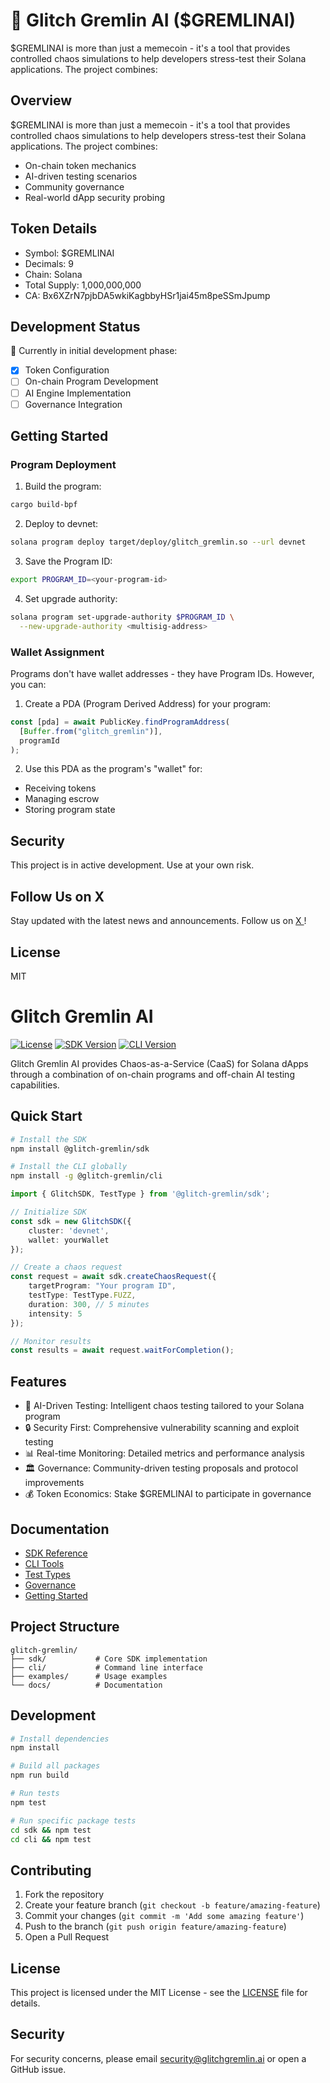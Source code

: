 # 🤖 Glitch Gremlin AI ($GREMLINAI)

$GREMLINAI is more than just a memecoin - it's a tool that provides controlled chaos simulations to help developers stress-test their Solana applications. The project combines:

## Overview

$GREMLINAI is more than just a memecoin - it's a tool that provides controlled chaos simulations to help developers stress-test their Solana applications. The project combines:

- On-chain token mechanics
- AI-driven testing scenarios
- Community governance
- Real-world dApp security probing

## Token Details

- Symbol: $GREMLINAI
- Decimals: 9
- Chain: Solana
- Total Supply: 1,000,000,000
- CA: Bx6XZrN7pjbDA5wkiKagbbyHSr1jai45m8peSSmJpump

## Development Status

🚧 Currently in initial development phase:
- [x] Token Configuration
- [ ] On-chain Program Development
- [ ] AI Engine Implementation
- [ ] Governance Integration

## Getting Started

### Program Deployment

1. Build the program:
```bash
cargo build-bpf
```

2. Deploy to devnet:
```bash
solana program deploy target/deploy/glitch_gremlin.so --url devnet
```

3. Save the Program ID:
```bash
export PROGRAM_ID=<your-program-id>
```

4. Set upgrade authority:
```bash
solana program set-upgrade-authority $PROGRAM_ID \
  --new-upgrade-authority <multisig-address>
```

### Wallet Assignment

Programs don't have wallet addresses - they have Program IDs. However, you can:
1. Create a PDA (Program Derived Address) for your program:
```typescript
const [pda] = await PublicKey.findProgramAddress(
  [Buffer.from("glitch_gremlin")],
  programId
);
```

2. Use this PDA as the program's "wallet" for:
- Receiving tokens
- Managing escrow
- Storing program state

## Security

This project is in active development. Use at your own risk.

## Follow Us on X  

Stay updated with the latest news and announcements. Follow us on [X ](https://x.com/glitchgremlinai)!

## License

MIT
# Glitch Gremlin AI

[![License](https://img.shields.io/badge/license-MIT-blue.svg)](LICENSE)
[![SDK Version](https://img.shields.io/badge/sdk-0.1.0-green.svg)](sdk/package.json)
[![CLI Version](https://img.shields.io/badge/cli-0.1.0-green.svg)](cli/package.json)

Glitch Gremlin AI provides Chaos-as-a-Service (CaaS) for Solana dApps through a combination of on-chain programs and off-chain AI testing capabilities.

## Quick Start

```bash
# Install the SDK
npm install @glitch-gremlin/sdk

# Install the CLI globally
npm install -g @glitch-gremlin/cli
```

```typescript
import { GlitchSDK, TestType } from '@glitch-gremlin/sdk';

// Initialize SDK
const sdk = new GlitchSDK({
    cluster: 'devnet',
    wallet: yourWallet
});

// Create a chaos request
const request = await sdk.createChaosRequest({
    targetProgram: "Your program ID",
    testType: TestType.FUZZ,
    duration: 300, // 5 minutes
    intensity: 5
});

// Monitor results
const results = await request.waitForCompletion();
```

## Features

- 🤖 AI-Driven Testing: Intelligent chaos testing tailored to your Solana program
- 🔒 Security First: Comprehensive vulnerability scanning and exploit testing
- 📊 Real-time Monitoring: Detailed metrics and performance analysis
- 🏛️ Governance: Community-driven testing proposals and protocol improvements
- 💰 Token Economics: Stake $GREMLINAI to participate in governance

## Documentation

- [SDK Reference](docs/sdk-reference.md)
- [CLI Tools](docs/cli-tools.md)
- [Test Types](docs/test-types.md)
- [Governance](docs/governance.md)
- [Getting Started](docs/getting-started.md)

## Project Structure

```
glitch-gremlin/
├── sdk/           # Core SDK implementation
├── cli/           # Command line interface
├── examples/      # Usage examples
└── docs/          # Documentation
```

## Development

```bash
# Install dependencies
npm install

# Build all packages
npm run build

# Run tests
npm test

# Run specific package tests
cd sdk && npm test
cd cli && npm test
```

## Contributing

1. Fork the repository
2. Create your feature branch (`git checkout -b feature/amazing-feature`)
3. Commit your changes (`git commit -m 'Add some amazing feature'`)
4. Push to the branch (`git push origin feature/amazing-feature`)
5. Open a Pull Request

## License

This project is licensed under the MIT License - see the [LICENSE](LICENSE) file for details.

## Security

For security concerns, please email security@glitchgremlin.ai or open a GitHub issue.
